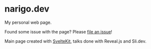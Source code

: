 # narigo.dev

My personal web page.

Found some issue with the page? Please [file an issue](https://github.com/Narigo/narigo.dev/issues/new/choose)!

Main page created with [SvelteKit](https://kit.svelte.dev/), talks done with Reveal.js and Sli.dev.
